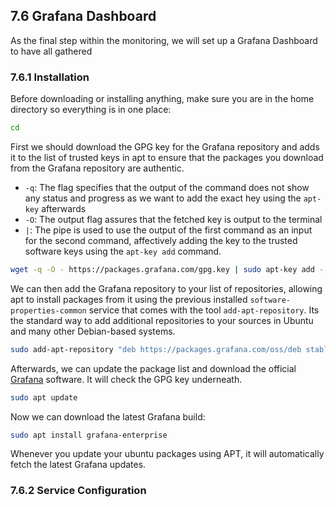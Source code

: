 ## 7.6 Grafana Dashboard

As the final step within the monitoring, we will set up a Grafana Dashboard to have all gathered

### 7.6.1 Installation

Before downloading or installing anything, make sure you are in the home directory so everything is in one place:

```sh
cd
```

First we should download the GPG key for the Grafana repository and adds it to the list of trusted keys in apt to ensure that the packages you download from the Grafana repository are authentic.

- `-q`: The flag specifies that the output of the command does not show any status and progress as we want to add the exact hey using the `apt-key` afterwards
- `-O`: The output flag assures that the fetched key is output to the terminal
- `|`: The pipe is used to use the output of the first command as an input for the second command, affectively adding the key to the trusted software keys using the `apt-key add` command.

```sh
wget -q -O - https://packages.grafana.com/gpg.key | sudo apt-key add -
```

We can then add the Grafana repository to your list of repositories, allowing apt to install packages from it using the previous installed `software-properties-common` service that comes with the tool `add-apt-repository`. Its the standard way to add additional repositories to your sources in Ubuntu and many other Debian-based systems.

```sh
sudo add-apt-repository "deb https://packages.grafana.com/oss/deb stable main"
```

Afterwards, we can update the package list and download the official [Grafana](https://grafana.com/) software. It will check the GPG key underneath.

```sh
sudo apt update
```

Now we can download the latest Grafana build:

```sh
sudo apt install grafana-enterprise
```

Whenever you update your ubuntu packages using APT, it will automatically fetch the latest Grafana updates.

### 7.6.2 Service Configuration
